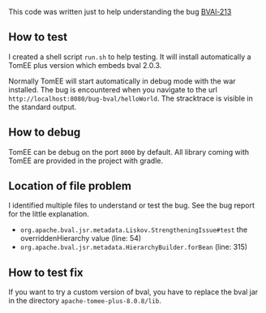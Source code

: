 This code was written just to help understanding the bug [BVAl-213](https://issues.apache.org/jira/browse/BVAL-213)

## How to test

I created a shell script `run.sh` to help testing. It will install automatically a TomEE plus version which embeds bval 2.0.3.

Normally TomEE will start automatically in debug mode with the war installed. The bug is encountered when you navigate to the url `http://localhost:8080/bug-bval/helloWorld`. The stracktrace is visible in the standard output.

## How to debug

TomEE can be debug on the port `8000` by default. All library coming with TomEE are provided in the project with gradle.

## Location of file problem

I identified multiple files to understand or test the bug. See the bug report for the little explanation.

- `org.apache.bval.jsr.metadata.Liskov.StrengtheningIssue#test` the overriddenHierarchy value (line: 54)
- `org.apache.bval.jsr.metadata.HierarchyBuilder.forBean` (line: 315)

## How to test fix

If you want to try a custom version of bval, you have to replace the bval jar in the directory `apache-tomee-plus-8.0.8/lib`.
